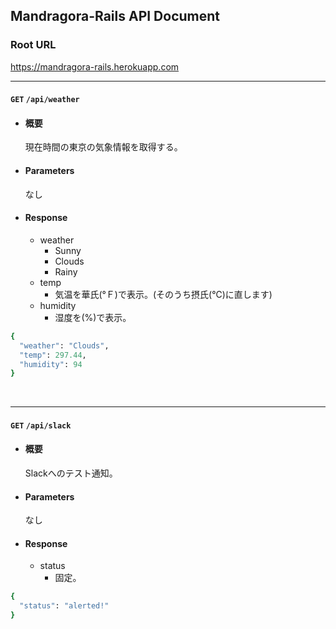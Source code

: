 **Mandragora-Rails API Document**
----
### **Root URL**
https://mandragora-rails.herokuapp.com

----
#### **`GET`** `/api/weather`
* #### 概要<br />
  現在時間の東京の気象情報を取得する。
* #### Parameters<br />
  なし
* #### Response
  - weather
    - Sunny
    - Clouds
    - Rainy
  - temp
    - 気温を華氏(°Ｆ)で表示。(そのうち摂氏(℃)に直します)
  - humidity
    - 湿度を(%)で表示。
```ruby
{
  "weather": "Clouds",
  "temp": 297.44,
  "humidity": 94
}   
```
<br />

----

#### **`GET`** `/api/slack`
* #### 概要<br />
  Slackへのテスト通知。
* #### Parameters<br />
  なし
* #### Response
  - status
    - 固定。
```ruby
{
  "status": "alerted!"
}   
```
